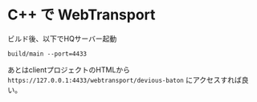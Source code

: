 # C++ で WebTransport
ビルド後、以下でHQサーバー起動
```
build/main --port=4433
```

あとはclientプロジェクトのHTMLから `https://127.0.0.1:4433/webtransport/devious-baton` にアクセスすれば良い。

